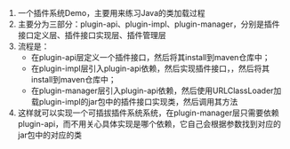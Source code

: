 1. 一个插件系统Demo，主要用来练习Java的类加载过程
2. 主要分为三部分：plugin-api、plugin-impl、plugin-manager，分别是插件接口定义层、插件接口实现层、插件管理层
3. 流程是：
    * 在plugin-api层定义一个插件接口，然后将其install到maven仓库中；
    * 在plugin-impl层引入plugin-api依赖，然后实现插件接口，，然后将其install到maven仓库中；
    * 在plugin-manager层引入plugin-api依赖，然后使用URLClassLoader加载plugin-impl的jar包中的插件接口实现类，然后调用其方法
4. 这样就可以实现一个可插拔插件系统系统，在plugin-manager层只需要依赖plugin-api，而不用关心具体实现是哪个依赖，它自己会根据参数找到对应的jar包中的对应的类


